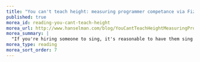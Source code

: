 ```yaml
---
title: "You can't teach height: measuring programmer competance via FizzBuzz"
published: true
morea_id: reading-you-cant-teach-height
morea_url: http://www.hanselman.com/blog/YouCantTeachHeightMeasuringProgrammerCompetenceViaFizzBuzz.aspx
morea_summary: | 
  "If you're hiring someone to sing, it's reasonable to have them sing at the interview."
morea_type: reading
morea_sort_order: 7
---
```


